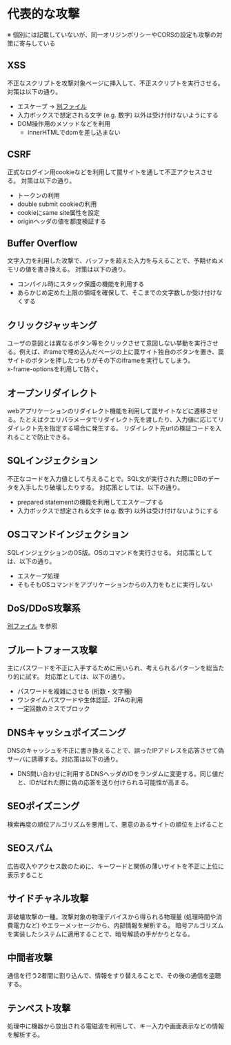 # 代表的な攻撃

※ 個別には記載していないが、同一オリジンポリシーやCORSの設定も攻撃の対策に寄与している

## XSS

不正なスクリプトを攻撃対象ページに挿入して、不正スクリプトを実行させる。
対策は以下の通り。

- エスケープ -> [別ファイル](../sanitize.md)
- 入力ボックスで想定される文字 (e.g. 数字) 以外は受け付けないようにする
- DOM操作用のメソッドなどを利用
  - innerHTMLでdomを差し込まない

## CSRF

正式なログイン用cookieなどを利用して罠サイトを通して不正アクセスさせる。
対策は以下の通り。

- トークンの利用
- double submit cookieの利用
- cookieにsame site属性を設定
- originヘッダの値を都度検証する

## Buffer Overflow

文字入力を利用した攻撃で、バッファを超えた入力を与えることで、予期せぬメモリの値を書き換える。
対策は以下の通り。

- コンパイル時にスタック保護の機能を利用する
- あらかじめ定めた上限の領域を確保して、そこまでの文字数しか受け付けなくする

## クリックジャッキング

ユーザの意図とは異なるボタン等をクリックさせて意図しない挙動を実行させる。例えば、iframeで埋め込んだページの上に罠サイト独自のボタンを置き、罠サイトのボタンを押したつもりがその下のiframeを実行してしまう。  
x-frame-optionsを利用して防ぐ。

## オープンリダイレクト

webアプリケーションのリダイレクト機能を利用して罠サイトなどに遷移させる。たとえばクエリパラメータでリダイレクト先を渡したり、入力値に応じてリダイレクト先を指定する場合に発生する。
リダイレクト先urlの検証コードを入れることで防止できる。

## SQLインジェクション

不正なコードを入力値として与えることで。SQL文が実行された際にDBのデータを入手したり破壊したりする。
対応策としては、以下の通り。

- prepared statementの機能を利用してエスケープする
- 入力ボックスで想定される文字 (e.g. 数字) 以外は受け付けないようにする

## OSコマンドインジェクション

SQLインジェクションのOS版。OSのコマンドを実行させる。
対応策としては、以下の通り。

- エスケープ処理
- そもそもOSコマンドをアプリケーションからの入力をもとに実行しない

## DoS/DDoS攻撃系

[別ファイル](./dos.md) を参照

## ブルートフォース攻撃

主にパスワードを不正に入手するために用いられ、考えられるパターンを総当たり的に試す。
対応策としては、以下の通り。

- パスワードを複雑にさせる (桁数・文字種)
- ワンタイムパスワードや生体認証、2FAの利用
- 一定回数のミスでブロック

## DNSキャッシュポイズニング

DNSのキャッシュを不正に書き換えることで、誤ったIPアドレスを応答させて偽サーバに誘導する。対応策は以下の通り。

- DNS問い合わせに利用するDNSヘッダのIDをランダムに変更する。同じ値だと、IDがばれた際に偽の応答を送り付けられる可能性が高まる。

## SEOポイズニング

検索再度の順位アルゴリズムを悪用して、悪意のあるサイトの順位を上げること

## SEOスパム

広告収入やアクセス数のために、キーワードと関係の薄いサイトを不正に上位に表示すること

## サイドチャネル攻撃

非破壊攻撃の一種。攻撃対象の物理デバイスから得られる物理量 (処理時間や消費電力など) やエラーメッセージから、内部情報を解析する。
暗号アルゴリズムを実装したシステムに適用することで、暗号解読の手がかりとなる。

## 中間者攻撃

通信を行う2者間に割り込んで、情報をすり替えることで、その後の通信を盗聴する。

## テンペスト攻撃

処理中に機器から放出される電磁波を利用して、キー入力や画面表示などの情報を解析する。
